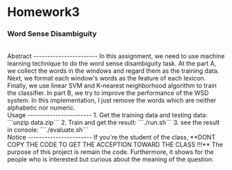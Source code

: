 # Homework3    
### Word Sense Disambiguity
<br/>
Abstract
-----------------------
In this assignment, we need to use machine learning technique to do the word sense disambiguity task. At the part A, we collect the words in the windows and regard them as the training data. Next, we format each window's words as the feature of each lexicon. Finally, we use linear SVM and K-nearest neighborhood algorithm to train the classifier. In part B, we try to improve the performance of the WSD system. In this implementation, I just remove the words which are neither alphabetic nor numeric.       
<br/>
Usage    
-----------------------
1. Get the training data and testing data: ```unzip data.zip```
2. Train and get the result: ```./run.sh```
3. see the result in console: ```./evaluate.sh```

<br/>
Notice    
-----------------------
If you're the student of the class, **DONT COPY THE CODE TO GET THE ACCEPTION TOWARD THE CLASS !!!** The purpose of this project is remain the code. Furthermore, it shows for the people who is interested but curious about the meaning of the question.    